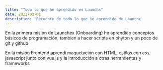 ```yaml
---
title: "Todo lo que he aprendido en Launchx"
date: 2022-03-01
description: 'Recuento de todo lo que he aprendido de Launchx'
---
```

En la primera misión de Launchex (Onboarding) he aprendido conceptos básicos de programación, tambien a hacer scripts en phyton y un poco de git y github

En la misión Frontend aprendí maquetación con HTML, estilos con css, javascript junto con vue.js y la introducción a otras herramientas y frameworks
